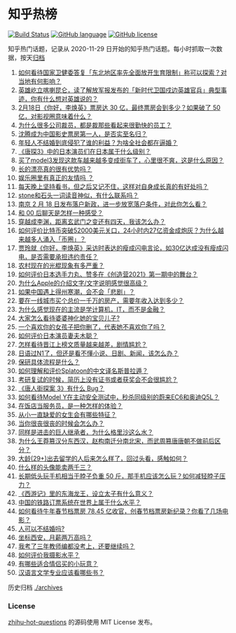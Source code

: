 # 知乎热榜
[![Build Status](https://github.com/ToWeLong/zhihu-hot-questions/workflows/CI/badge.svg)](https://github.com/ToWeLong/zhihu-hot-questions/actions)
[![GitHub language](https://img.shields.io/badge/language-golang-orange.svg)](https://golang.org/)
[![GitHub license](https://img.shields.io/github/license/ToWeLong/zhihu-hot-questions)](https://github.com/ToWeLong/zhihu-hot-questions/blob/main/LICENSE)

知乎热门话题，记录从 2020-11-29 日开始的知乎热门话题。每小时抓取一次数据，按天[归档](./archives)

<!-- BEGIN -->

1. [如何看待国家卫健委答复「东北地区率先全面放开生育限制」称可以探索？对当地有何影响？](https://www.zhihu.com/question/445095765)
1. [英雄屹立喀喇昆仑，读了解放军报发布的「新时代卫国戍边英雄官兵」典型事迹，你有什么想对英雄说的？](https://www.zhihu.com/question/445151920)
1. [2月18日《你好，李焕英》票房达 30 亿，最终票房会到多少？如果破了 50 亿，对影视圈意味着什么？](https://www.zhihu.com/question/444889605)
1. [为什么很多公司裁员，都是裁那些看起来很勤快的员工？](https://www.zhihu.com/question/436741729)
1. [沈腾成为中国影史票房第一人，是否实至名归？](https://www.zhihu.com/question/444854311)
1. [年轻人不结婚到底侵犯了谁的利益？为啥全社会都在逼婚？](https://www.zhihu.com/question/444675805)
1. [《唐探3》中的日本演员们在日本属于什么级别？](https://www.zhihu.com/question/444896076)
1. [买了model3发现这款车越来越多变成街车了，心里很不爽，这是什么原因？](https://www.zhihu.com/question/408228588)
1. [长的漂亮真的很有优势吗？](https://www.zhihu.com/question/301105442)
1. [娱乐圈里有真正的友情吗 ？](https://www.zhihu.com/question/31189060)
1. [每天晚上坚持看书，但之后又记不住，这样对自身成长真的有好处吗？](https://www.zhihu.com/question/438505951)
1. [stone和石头一词读音神似，有什么联系吗？](https://www.zhihu.com/question/63143663)
1. [南京 2 月 18 日发布落户新政，进一步放宽落户条件，对此你怎么看？](https://www.zhihu.com/question/445072535)
1. [和 00 后聊天是怎样一种感受？](https://www.zhihu.com/question/35123394)
1. [穿越成李渊，距离玄武门之变还有四天，我该怎么办？](https://www.zhihu.com/question/444826848)
1. [如何评价比特币突破52000美元关口，24小时内27亿资金成炮灰？为什么越来越多人涌入「币圈」？](https://www.zhihu.com/question/444989200)
1. [贾玲就《你好，李焕英》采访时表达的瘦成闪电言论，如30亿达成没有瘦成闪电，是否需要承担违约责任？](https://www.zhihu.com/question/445021851)
1. [农村现在的光棍现象有多严重？](https://www.zhihu.com/question/53260530)
1. [如何评价日本选手力丸、赞多在《创造营2021》第一期中的舞台？](https://www.zhihu.com/question/444907410)
1. [为什么Apple的介绍文字/文字说明感觉很高级？](https://www.zhihu.com/question/444584222)
1. [如果中国遇上得州寒潮，会不会「悲剧」？](https://www.zhihu.com/question/445148383)
1. [要在一线城市买个总价一千万的房产，需要年收入达到多少？](https://www.zhihu.com/question/443381012)
1. [为什么感觉现在的主流是学计算机，IT，而不是金融？](https://www.zhihu.com/question/444288715)
1. [大家怎么看待婆婆神化她的宝贝儿子?](https://www.zhihu.com/question/420471144)
1. [一个喜欢你的女孩子把你删了，代表她不喜欢你了吗？](https://www.zhihu.com/question/444472072)
1. [如何评价日本演员妻夫木聪？](https://www.zhihu.com/question/39853510)
1. [怎样看待晋江上榜文质量越来越差，剧情尴尬？](https://www.zhihu.com/question/390235773)
1. [日语过N1了，但还是看不懂小说、日剧、新闻，该怎么办？](https://www.zhihu.com/question/421335201)
1. [保研具体流程是什么？](https://www.zhihu.com/question/342150894)
1. [如何理解和评价Splatoon的中文译名斯普拉遁？](https://www.zhihu.com/question/445046203)
1. [考研复试的时候，简历上没有证书或者获奖会不会很尴尬？](https://www.zhihu.com/question/322602767)
1. [《唐人街探案 3》有什么 Bug？](https://www.zhihu.com/question/444283593)
1. [如何看待Model Y在主动安全测试中，秒杀同级别的蔚来EC6和奥迪Q5L？](https://www.zhihu.com/question/444525744)
1. [在饭店当服务员，是一种怎样的体验？](https://www.zhihu.com/question/34115530)
1. [从小一直缺爱的女生会有哪些特征？](https://www.zhihu.com/question/279159280)
1. [当你很丧很丧的时候会怎么办？](https://www.zhihu.com/question/442725315)
1. [同样是进击的巨人继承者，为什么格里沙这么水？](https://www.zhihu.com/question/440014252)
1. [为什么王莽篡汉分东西汉，赵构南迁分南北宋，而武周篡唐唐朝不做前后区分？](https://www.zhihu.com/question/444401463)
1. [大龄(29+)出去留学的人后来怎么样了，回过头看，感触如何？](https://www.zhihu.com/question/274185995)
1. [什么样的头像能卖两千三？](https://www.zhihu.com/question/395702944)
1. [长期低头玩手机相当于脖子负重 50 斤，那手机应该怎么玩？如何减轻脖子压力？](https://www.zhihu.com/question/445006859)
1. [《西游记》里的东海龙王，设立太子有什么意义？](https://www.zhihu.com/question/444865119)
1. [中国的铁路订票系统在世界上属于什么水平？](https://www.zhihu.com/question/315887668)
1. [如何看待牛年春节档票房 78.45 亿收官，创春节档票房新纪录？你看了几场电影？](https://www.zhihu.com/question/444973852)
1. [人可以不结婚吗?](https://www.zhihu.com/question/444142517)
1. [坐标西安，月薪两万高吗？](https://www.zhihu.com/question/440777678)
1. [我考了三年教师编都没考上，还要继续吗？](https://www.zhihu.com/question/342045722)
1. [如何评价我摄影水平？](https://www.zhihu.com/question/444861633)
1. [有哪些适合情侣买的小玩意？](https://www.zhihu.com/question/23720253)
1. [汉语言文学专业应该看哪些书？](https://www.zhihu.com/question/264166666)

<!-- END -->

历史归档 [./archives](./archives)


### License
[zhihu-hot-questions](https://github.com/towelong/zhihu-hot-questions) 的源码使用 MIT License 发布。